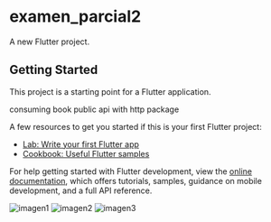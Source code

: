 # examen_parcial2

A new Flutter project.

## Getting Started

This project is a starting point for a Flutter application.

consuming book public api with http package

A few resources to get you started if this is your first Flutter project:

- [Lab: Write your first Flutter app](https://docs.flutter.dev/get-started/codelab)
- [Cookbook: Useful Flutter samples](https://docs.flutter.dev/cookbook)

For help getting started with Flutter development, view the
[online documentation](https://docs.flutter.dev/), which offers tutorials,
samples, guidance on mobile development, and a full API reference.



![imagen1](https://user-images.githubusercontent.com/58452692/211452599-7e68f4b5-da05-4156-a8e7-d0a0796ccd55.jpeg)
![imagen2](https://user-images.githubusercontent.com/58452692/211452603-4acf3e9a-884d-4e12-81f5-a01e742903c3.jpeg)
![imagen3](https://user-images.githubusercontent.com/58452692/211452604-529e5782-f714-4b50-8b4a-6c61808745d1.jpeg)
